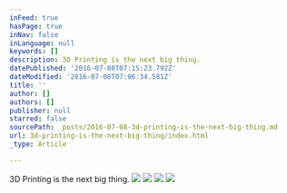 ```yaml
---
inFeed: true
hasPage: true
inNav: false
inLanguage: null
keywords: []
description: 3D Printing is the next big thing.
datePublished: '2016-07-08T07:15:23.792Z'
dateModified: '2016-07-08T07:06:34.581Z'
title: ''
author: []
authors: []
publisher: null
starred: false
sourcePath: _posts/2016-07-08-3d-printing-is-the-next-big-thing.md
url: 3d-printing-is-the-next-big-thing/index.html
_type: Article

---
```

3D Printing is the next big thing.
![](https://the-grid-user-content.s3-us-west-2.amazonaws.com/0d2fd029-fde5-4830-808f-0cba05a1acdf.jpg)
![](https://the-grid-user-content.s3-us-west-2.amazonaws.com/e204bf09-fafa-4fc8-ae1f-9e339971132e.jpg)
![](https://the-grid-user-content.s3-us-west-2.amazonaws.com/73d638a3-b4fe-4186-b485-90bc0ffb63db.jpg)
![](https://the-grid-user-content.s3-us-west-2.amazonaws.com/73625654-2f9d-4908-afb6-c0c936abb78d.jpg)